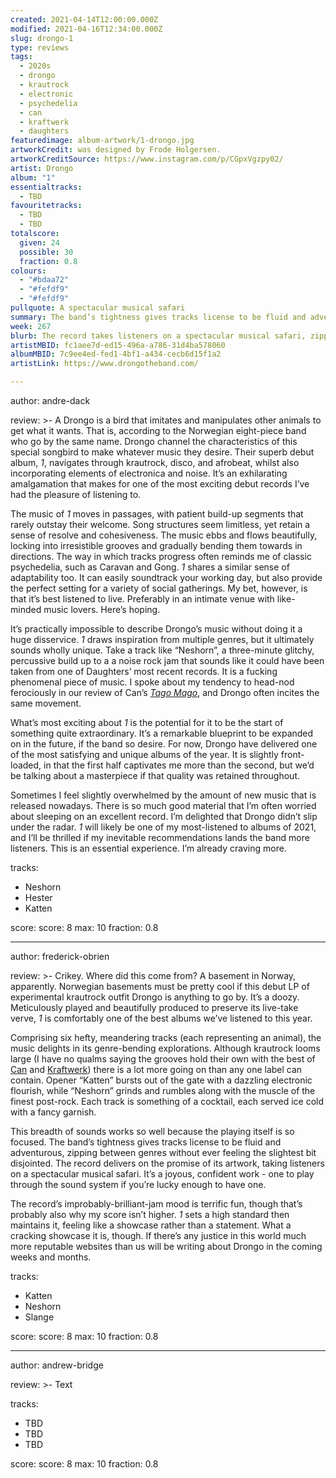 ```yaml
---
created: 2021-04-14T12:00:00.000Z
modified: 2021-04-16T12:34:00.000Z
slug: drongo-1
type: reviews
tags:
  - 2020s
  - drongo
  - krautrock
  - electronic
  - psychedelia
  - can
  - kraftwerk
  - daughters
featuredimage: album-artwork/1-drongo.jpg
artworkCredit: was designed by Frode Holgersen.
artworkCreditSource: https://www.instagram.com/p/CGpxVgzpy02/
artist: Drongo
album: "1"
essentialtracks:
  - TBD
favouritetracks:
  - TBD
  - TBD
totalscore:
  given: 24
  possible: 30
  fraction: 0.8
colours:
  - "#bdaa72"
  - "#fefdf9"
  - "#fefdf9"
pullquote: A spectacular musical safari
summary: The band’s tightness gives tracks license to be fluid and adventurous, zipping between genres without ever feeling the slightest bit disjointed. The record delivers on the promise of its artwork, taking listeners on a spectacular musical safari.
week: 267
blurb: The record takes listeners on a spectacular musical safari, zipping between genres without ever feeling the slightest bit disjointed.
artistMBID: fc1aee7d-ed15-496a-a786-31d4ba578060
albumMBID: 7c9ee4ed-fed1-4bf1-a434-cecb6d15f1a2
artistLink: https://www.drongotheband.com/

---
```


author: andre-dack

review: >-
  A Drongo is a bird that imitates and manipulates other animals to get what it wants. That is, according to the Norwegian eight-piece band who go by the same name. Drongo channel the characteristics of this special songbird to make whatever music they desire. Their superb debut album, _1_, navigates through krautrock, disco, and afrobeat, whilst also incorporating elements of electronica and noise. It’s an exhilarating amalgamation that makes for one of the most exciting debut records I’ve had the pleasure of listening to.

  The music of _1_ moves in passages, with patient build-up segments that rarely outstay their welcome. Song structures seem limitless, yet retain a sense of resolve and cohesiveness. The music ebbs and flows beautifully, locking into irresistible grooves and gradually bending them towards in directions. The way in which tracks progress often reminds me of classic psychedelia, such as Caravan and Gong. _1_ shares a similar sense of adaptability too. It can easily soundtrack your working day, but also provide the perfect setting for a variety of social gatherings. My bet, however, is that it’s best listened to live. Preferably in an intimate venue with like-minded music lovers. Here’s hoping.

  It’s practically impossible to describe Drongo’s music without doing it a huge disservice. _1_ draws inspiration from multiple genres, but it ultimately sounds wholly unique. Take a track like “Neshorn”, a three-minute glitchy, percussive build up to a a noise rock jam that sounds like it could have been taken from one of Daughters’ most recent records. It is a fucking phenomenal piece of music. I spoke about my tendency to head-nod ferociously in our review of Can’s _[Tago Mago](/reviews/can-tago-mago/)_, and Drongo often incites the same movement.

  What’s most exciting about _1_ is the potential for it to be the start of something quite extraordinary. It’s a remarkable blueprint to be expanded on in the future, if the band so desire. For now, Drongo have delivered one of the most satisfying and unique albums of the year. It is slightly front-loaded, in that the first half captivates me more than the second, but we’d be talking about a masterpiece if that quality was retained throughout.

  Sometimes I feel slightly overwhelmed by the amount of new music that is released nowadays. There is so much good material that I’m often worried about sleeping on an excellent record. I’m delighted that Drongo didn’t slip under the radar. _1_ will likely be one of my most-listened to albums of 2021, and I’ll be thrilled if my inevitable recommendations lands the band more listeners. This is an essential experience. I’m already craving more.

tracks:
  - Neshorn
  - Hester
  - Katten

score:
  score: 8
  max: 10
  fraction: 0.8

---

author: frederick-obrien

review: >-
  Crikey. Where did this come from? A basement in Norway, apparently. Norwegian basements must be pretty cool if this debut LP of experimental krautrock outfit Drongo is anything to go by. It’s a doozy. Meticulously played and beautifully produced to preserve its live-take verve, _1_ is comfortably one of the best albums we’ve listened to this year.

  Comprising six hefty, meandering tracks (each representing an animal), the music delights in its genre-bending explorations. Although krautrock looms large (I have no qualms saying the grooves hold their own with the best of [Can](/reviews/can-tago-mago/) and [Kraftwerk](/reviews/kraftwerk-the-man-machine/)) there is a lot more going on than any one label can contain. Opener “Katten” bursts out of the gate with a dazzling electronic flourish, while “Neshorn” grinds and rumbles along with the muscle of the finest post-rock. Each track is something of a cocktail, each served ice cold with a fancy garnish. 

  This breadth of sounds works so well because the playing itself is so focused. The band’s tightness gives tracks license to be fluid and adventurous, zipping between genres without ever feeling the slightest bit disjointed. The record delivers on the promise of its artwork, taking listeners on a spectacular musical safari. It’s a joyous, confident work - one to play through the sound system if you’re lucky enough to have one. 

  The record’s improbably-brilliant-jam mood is terrific fun, though that’s probably also why my score isn’t higher. _1_ sets a high standard then maintains it, feeling like a showcase rather than a statement. What a cracking showcase it is, though. If there’s any justice in this world much more reputable websites than us will be writing about Drongo in the coming weeks and months.

tracks:
  - Katten
  - Neshorn
  - Slange

score:
  score: 8
  max: 10
  fraction: 0.8

---

author: andrew-bridge

review: >-
  Text

tracks:
  - TBD
  - TBD
  - TBD

score:
  score: 8
  max: 10
  fraction: 0.8